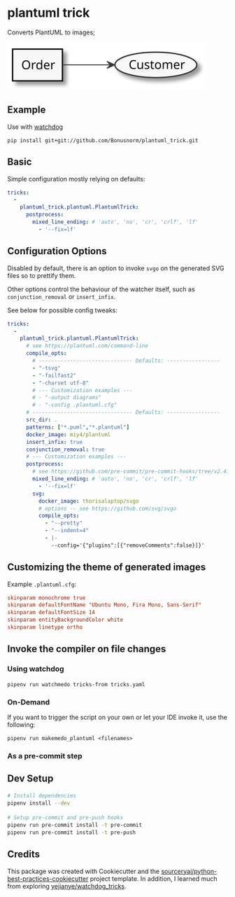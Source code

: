 # plantuml trick

Converts PlantUML to images;

![Order-UML](./Order.puml.svg "UML Example")

## Example

Use with [watchdog](https://github.com/gorakhargosh/watchdog)

```
pip install git+git://github.com/Bonusnorm/plantuml_trick.git
```
## Basic

Simple configuration mostly relying on defaults:

```yaml
tricks:
  -
    plantuml_trick.plantuml.PlantumlTrick:
      postprocess:
        mixed_line_ending: # 'auto', 'no', 'cr', 'crlf', 'lf'
          - '--fix=lf'
```
## Configuration Options

Disabled by default, there is an option to invoke `svgo` on the generated SVG files so to prettify them.

Other options control the behaviour of the watcher itself, such as `conjunction_removal` or `insert_infix`.

See below for possible config tweaks:

```yaml
tricks:
  -
    plantuml_trick.plantuml.PlantumlTrick:
      # see https://plantuml.com/command-line
      compile_opts:
        # ------------------------------ Defaults: -----------------
        - "-tsvg"
        - "-failfast2"
        - "-charset utf-8"
        # --- Customization examples ---
        # - "-output diagrams"
        # - "-config .plantuml.cfg"
      # -------------------------------- Defaults: -----------------
      src_dir: .
      patterns: ["*.puml","*.plantuml"]
      docker_image: miy4/plantuml
      insert_infix: true
      conjunction_removal: true
      # --- Customization examples ---
      postprocess:
        # see https://github.com/pre-commit/pre-commit-hooks/tree/v2.4.0
        mixed_line_ending: # 'auto', 'no', 'cr', 'crlf', 'lf'
          - '--fix=lf'
        svg:
          docker_image: thorisalaptop/svgo
          # options -- see https://github.com/svg/svgo
          compile_opts:
            - "--pretty"
            - "--indent=4"
            - |-
              --config='{"plugins":[{"removeComments":false}]}'
```

## Customizing the theme of generated images

Example `.plantuml.cfg`:

```ini
skinparam monochrome true
skinparam defaultFontName "Ubuntu Mono, Fira Mono, Sans-Serif"
skinparam defaultFontSize 14
skinparam entityBackgroundColor white
skinparam linetype ortho
```

## Invoke the compiler on file changes

### Using watchdog

```
pipenv run watchmedo tricks-from tricks.yaml
```

### On-Demand

If you want to trigger the script on your own or let your IDE invoke it, use the following:

```
pipenv run makemedo_plantuml <filenames>
```

### As a pre-commit step


## Dev Setup
```sh
# Install dependencies
pipenv install --dev

# Setup pre-commit and pre-push hooks
pipenv run pre-commit install -t pre-commit
pipenv run pre-commit install -t pre-push
```

## Credits
This package was created with Cookiecutter and the [sourceryai/python-best-practices-cookiecutter](https://github.com/sourceryai/python-best-practices-cookiecutter) project template.
In addition, I learned much from exploring [yejianye/watchdog_tricks](https://github.com/yejianye/watchdog-tricks/tree/master/watchdog_tricks).

